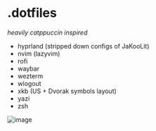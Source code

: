 
# .dotfiles
*heavily catppuccin inspired*
* hyprland (stripped down configs of JaKooLit)
* nvim (lazyvim)
* rofi
* waybar
* wezterm
* wlogout
* xkb (US + Dvorak symbols layout)
* yazi
* zsh

![image](https://github.com/user-attachments/assets/ddca6572-d536-4401-aff9-cc12fa7a96ad)

